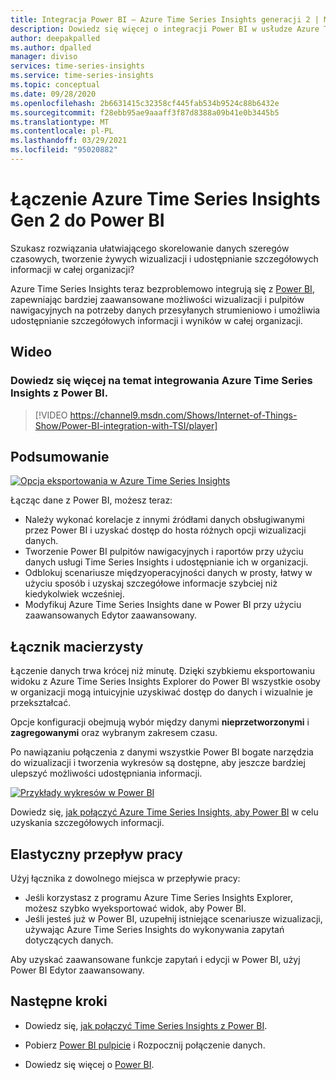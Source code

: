 ```yaml
---
title: Integracja Power BI — Azure Time Series Insights generacji 2 | Microsoft Docs
description: Dowiedz się więcej o integracji Power BI w usłudze Azure Time Series Insights.
author: deepakpalled
ms.author: dpalled
manager: diviso
services: time-series-insights
ms.service: time-series-insights
ms.topic: conceptual
ms.date: 09/28/2020
ms.openlocfilehash: 2b6631415c32358cf445fab534b9524c88b6432e
ms.sourcegitcommit: f28ebb95ae9aaaff3f87d8388a09b41e0b3445b5
ms.translationtype: MT
ms.contentlocale: pl-PL
ms.lasthandoff: 03/29/2021
ms.locfileid: "95020882"
---
```

# <a name="connect-azure-time-series-insights-gen-2-to-power-bi"></a>Łączenie Azure Time Series Insights Gen 2 do Power BI  

Szukasz rozwiązania ułatwiającego skorelowanie danych szeregów czasowych, tworzenie żywych wizualizacji i udostępnianie szczegółowych informacji w całej organizacji?

Azure Time Series Insights teraz bezproblemowo integrują się z [Power BI](https://powerbi.microsoft.com/), zapewniając bardziej zaawansowane możliwości wizualizacji i pulpitów nawigacyjnych na potrzeby danych przesyłanych strumieniowo i umożliwia udostępnianie szczegółowych informacji i wyników w całej organizacji.

## <a name="video"></a>Wideo

### <a name="learn-more-about-integrating-azure-time-series-insights-with-power-bibr"></a>Dowiedz się więcej na temat integrowania Azure Time Series Insights z Power BI.</br>

> [!VIDEO https://channel9.msdn.com/Shows/Internet-of-Things-Show/Power-BI-integration-with-TSI/player]

## <a name="summary"></a>Podsumowanie

   [![Opcja eksportowania w Azure Time Series Insights](./media/concepts-connect-power-bi/tsi-power-bi-export-example.png)](./media/concepts-connect-power-bi/tsi-power-bi-export-example.png#lightbox)

Łącząc dane z Power BI, możesz teraz:

* Należy wykonać korelacje z innymi źródłami danych obsługiwanymi przez Power BI i uzyskać dostęp do hosta różnych opcji wizualizacji danych.
* Tworzenie Power BI pulpitów nawigacyjnych i raportów przy użyciu danych usługi Time Series Insights i udostępnianie ich w organizacji.
* Odblokuj scenariusze międzyoperacyjności danych w prosty, łatwy w użyciu sposób i uzyskaj szczegółowe informacje szybciej niż kiedykolwiek wcześniej.
* Modyfikuj Azure Time Series Insights dane w Power BI przy użyciu zaawansowanych Edytor zaawansowany.

## <a name="native-connector"></a>Łącznik macierzysty

Łączenie danych trwa krócej niż minutę. Dzięki szybkiemu eksportowaniu widoku z Azure Time Series Insights Explorer do Power BI wszystkie osoby w organizacji mogą intuicyjnie uzyskiwać dostęp do danych i wizualnie je przekształcać.

Opcje konfiguracji obejmują wybór między danymi **nieprzetworzonymi** i **zagregowanymi** oraz wybranym zakresem czasu.

Po nawiązaniu połączenia z danymi wszystkie Power BI bogate narzędzia do wizualizacji i tworzenia wykresów są dostępne, aby jeszcze bardziej ulepszyć możliwości udostępniania informacji.

   [![Przykłady wykresów w Power BI](./media/concepts-connect-power-bi/power-bi-tsi-example.png)](./media/concepts-connect-power-bi/power-bi-tsi-example.png#lightbox)

Dowiedz się, [jak połączyć Azure Time Series Insights, aby Power BI](./how-to-connect-power-bi.md) w celu uzyskania szczegółowych informacji.

## <a name="flexible-workflow"></a>Elastyczny przepływ pracy

Użyj łącznika z dowolnego miejsca w przepływie pracy:

* Jeśli korzystasz z programu Azure Time Series Insights Explorer, możesz szybko wyeksportować widok, aby Power BI.
* Jeśli jesteś już w Power BI, uzupełnij istniejące scenariusze wizualizacji, używając Azure Time Series Insights do wykonywania zapytań dotyczących danych.

Aby uzyskać zaawansowane funkcje zapytań i edycji w Power BI, użyj Power BI Edytor zaawansowany.

## <a name="next-steps"></a>Następne kroki

* Dowiedz się, [jak połączyć Time Series Insights z Power BI](./how-to-connect-power-bi.md).

* Pobierz [Power BI pulpicie](https://powerbi.microsoft.com/desktop/) i Rozpocznij połączenie danych.

* Dowiedz się więcej o [Power BI](/power-bi/).